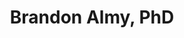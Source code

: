 ---
layout: lab_member
category: 'graduate student'
title: Brandon Almy, PhD
image: brandon-almy.jpg
role: PhD Student
alumni: true
permalink: 'members/brandon-almy'
social:
    twitter: 
    linkedin: 
    google-scholar: 
    github: 
    website:
    research-gate: 
education:
contact:
    umn-email: 

---